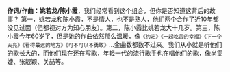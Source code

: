 __作词/作曲：姚若龙/陈小霞__，我们经常看到这个组合，但你是否知道这背后的故事？ 第一，姚若龙和陈小霞，不是情人，也不是熟人，他们两个合作了近10年都没见过面（但都视对方为知心朋友）。第二，陈小霞比姚若龙大十几岁。第三，陈小霞今年60岁了，但是她的作曲依然那么温暖，像`《约定》《一起吃苦的幸福》《下一个天亮》《看得最远的地方》《可不可以不勇敢》`…金曲数都数不过来。我们从小就是听他们的歌长大的，而他们现在还在写歌，年轻一代的流行歌手也在唱他们的歌，像尚雯婕、张靓颖、关喆等。